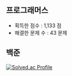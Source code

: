 ## 프로그래머스

- 획득한 점수 : 1,133 점
- 해결한 문제 수 : 43 문제

## 백준 

[![Solved.ac Profile](http://mazassumnida.wtf/api/v2/generate_badge?boj=em1n137)](https://solved.ac/ansohxxn/)

